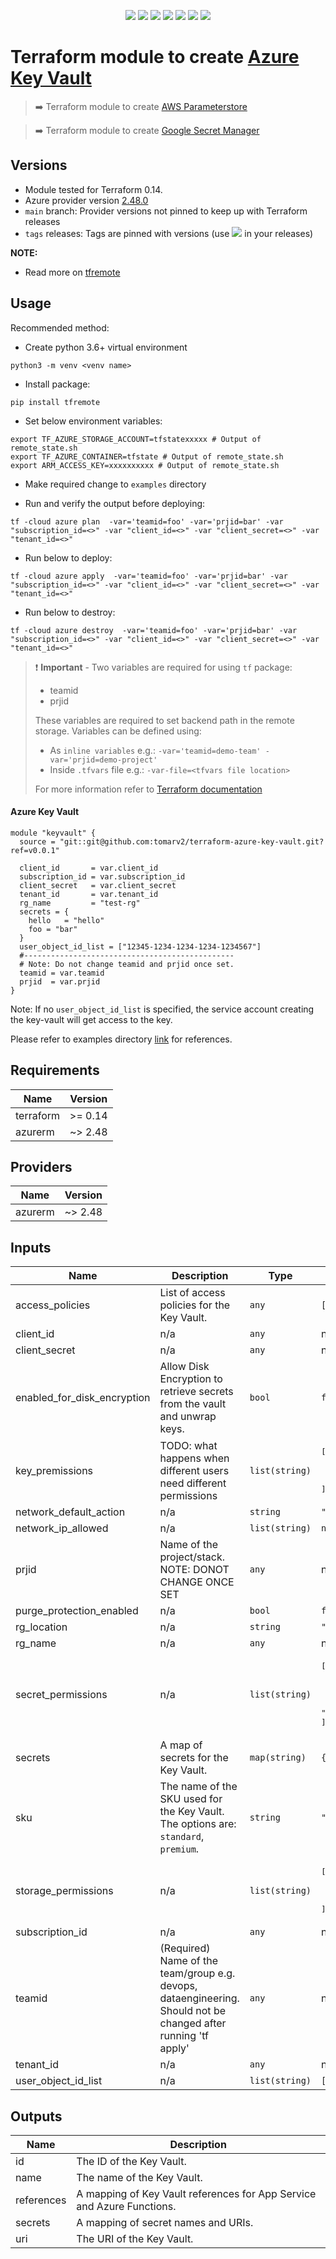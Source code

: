 <p align="center">
    <a href="https://github.com/tomarv2/terraform-azure-key-vault/actions/workflows/security_scans.yml" alt="Security Scans">
        <img src="https://github.com/tomarv2/terraform-azure-key-vault/actions/workflows/security_scans.yml/badge.svg?branch=main" /></a>
    <a href="https://www.apache.org/licenses/LICENSE-2.0" alt="license">
        <img src="https://img.shields.io/github/license/tomarv2/terraform-azure-key-vault" /></a>
    <a href="https://github.com/tomarv2/terraform-azure-key-vault/tags" alt="GitHub tag">
        <img src="https://img.shields.io/github/v/tag/tomarv2/terraform-azure-key-vault" /></a>
    <a href="https://github.com/tomarv2/terraform-azure-key-vault/pulse" alt="Activity">
        <img src="https://img.shields.io/github/commit-activity/m/tomarv2/terraform-azure-key-vault" /></a>
    <a href="https://stackoverflow.com/users/6679867/tomarv2" alt="Stack Exchange reputation">
        <img src="https://img.shields.io/stackexchange/stackoverflow/r/6679867"></a>
    <a href="https://discord.gg/XH975bzN" alt="chat on Discord">
        <img src="https://img.shields.io/discord/813961944443912223?logo=discord"></a>
    <a href="https://twitter.com/intent/follow?screen_name=varuntomar2019" alt="follow on Twitter">
        <img src="https://img.shields.io/twitter/follow/varuntomar2019?style=social&logo=twitter"></a>
</p>

# Terraform module to create [Azure Key Vault](https://registry.terraform.io/modules/tomarv2/key-vault/azure/latest)

> :arrow_right: Terraform module to create [AWS Parameterstore](https://registry.terraform.io/modules/tomarv2/parameterstore/aws/latest)

> :arrow_right: Terraform module to create [Google Secret Manager](https://registry.terraform.io/modules/tomarv2/secret-manager/google/latest)

## Versions

- Module tested for Terraform 0.14.
- Azure provider version [2.48.0](https://registry.terraform.io/providers/hashicorp/azurerm/latest)
- `main` branch: Provider versions not pinned to keep up with Terraform releases
- `tags` releases: Tags are pinned with versions (use <a href="https://github.com/tomarv2/terraform-azure-key-vault/tags" alt="GitHub tag">
        <img src="https://img.shields.io/github/v/tag/tomarv2/terraform-azure-key-vault" /></a> in your releases)

**NOTE:** 

- Read more on [tfremote](https://github.com/tomarv2/tfremote)

## Usage

Recommended method:

- Create python 3.6+ virtual environment 
```
python3 -m venv <venv name>
```

- Install package:
```
pip install tfremote
```

- Set below environment variables:
```
export TF_AZURE_STORAGE_ACCOUNT=tfstatexxxxx # Output of remote_state.sh
export TF_AZURE_CONTAINER=tfstate # Output of remote_state.sh
export ARM_ACCESS_KEY=xxxxxxxxxx # Output of remote_state.sh
```  

- Make required change to `examples` directory 

- Run and verify the output before deploying:
```
tf -cloud azure plan  -var='teamid=foo' -var='prjid=bar' -var "subscription_id=<>" -var "client_id=<>" -var "client_secret=<>" -var "tenant_id=<>"
```

- Run below to deploy:
```
tf -cloud azure apply  -var='teamid=foo' -var='prjid=bar' -var "subscription_id=<>" -var "client_id=<>" -var "client_secret=<>" -var "tenant_id=<>"
```

- Run below to destroy:
```
tf -cloud azure destroy  -var='teamid=foo' -var='prjid=bar' -var "subscription_id=<>" -var "client_id=<>" -var "client_secret=<>" -var "tenant_id=<>"
```

> ❗️ **Important** - Two variables are required for using `tf` package:
>
> - teamid
> - prjid
>
> These variables are required to set backend path in the remote storage.
> Variables can be defined using:
>
> - As `inline variables` e.g.: `-var='teamid=demo-team' -var='prjid=demo-project'`
> - Inside `.tfvars` file e.g.: `-var-file=<tfvars file location> `
>
> For more information refer to [Terraform documentation](https://www.terraform.io/docs/language/values/variables.html)

#### Azure Key Vault
```
module "keyvault" {
  source = "git::git@github.com:tomarv2/terraform-azure-key-vault.git?ref=v0.0.1"

  client_id       = var.client_id
  subscription_id = var.subscription_id
  client_secret   = var.client_secret
  tenant_id       = var.tenant_id
  rg_name         = "test-rg"
  secrets = {
    hello   = "hello"
    foo = "bar"
  }
  user_object_id_list = ["12345-1234-1234-1234-1234567"]
  #-----------------------------------------------
  # Note: Do not change teamid and prjid once set.
  teamid = var.teamid
  prjid  = var.prjid
}
```

Note: If no `user_object_id_list` is specified, the service account creating the key-vault will get access to the key.

Please refer to examples directory [link](examples) for references.

## Requirements

| Name | Version |
|------|---------|
| terraform | >= 0.14 |
| azurerm | ~> 2.48 |

## Providers

| Name | Version |
|------|---------|
| azurerm | ~> 2.48 |

## Inputs

| Name | Description | Type | Default | Required |
|------|-------------|------|---------|:--------:|
| access\_policies | List of access policies for the Key Vault. | `any` | `[]` | no |
| client\_id | n/a | `any` | n/a | yes |
| client\_secret | n/a | `any` | n/a | yes |
| enabled\_for\_disk\_encryption | Allow Disk Encryption to retrieve secrets from the vault and unwrap keys. | `bool` | `false` | no |
| key\_premissions | TODO: what happens when different users need different permissions | `list(string)` | <pre>[<br>  "get",<br>  "list",<br>  "create"<br>]</pre> | no |
| network\_default\_action | n/a | `string` | `"Deny"` | no |
| network\_ip\_allowed | n/a | `list(string)` | `null` | no |
| prjid | Name of the project/stack. NOTE: DONOT CHANGE ONCE SET | `any` | n/a | yes |
| purge\_protection\_enabled | n/a | `bool` | `false` | no |
| rg\_location | n/a | `string` | `"eastus"` | no |
| rg\_name | n/a | `any` | n/a | yes |
| secret\_permissions | n/a | `list(string)` | <pre>[<br>  "set",<br>  "list",<br>  "get",<br>  "delete"<br>]</pre> | no |
| secrets | A map of secrets for the Key Vault. | `map(string)` | `{}` | no |
| sku | The name of the SKU used for the Key Vault. The options are: `standard`, `premium`. | `string` | `"standard"` | no |
| storage\_permissions | n/a | `list(string)` | <pre>[<br>  "set",<br>  "list",<br>  "get"<br>]</pre> | no |
| subscription\_id | n/a | `any` | n/a | yes |
| teamid | (Required) Name of the team/group e.g. devops, dataengineering. Should not be changed after running 'tf apply' | `any` | n/a | yes |
| tenant\_id | n/a | `any` | n/a | yes |
| user\_object\_id\_list | n/a | `list(string)` | `[]` | no |

## Outputs

| Name | Description |
|------|-------------|
| id | The ID of the Key Vault. |
| name | The name of the Key Vault. |
| references | A mapping of Key Vault references for App Service and Azure Functions. |
| secrets | A mapping of secret names and URIs. |
| uri | The URI of the Key Vault. |

